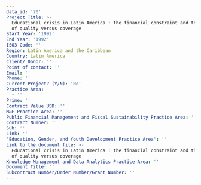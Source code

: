 ```yaml
---
data_id: '70'
Project Title: >-
  Educational crisis in Latin America : the financial constraint and the dilemma
  of quality versus coverage
Start Year: '1992'
End Year: '1992'
ISO3 Code: ''
Region: Latin America and the Caribbean
Country: Latin America
Client/ Donor: ''
Point of contact: ''
Email: ''
Phone: ''
Current Project? (Y/N): 'No'
Practice Area:
  - ''
Prime: ''
Contract Value USD: ''
M&E Practice Area: ''
Public Financial Management and Fiscal Sustainability Practice Area: ''
Contract Number: ''
Sub: ''
Link: ''
'Education, Gender, and Youth Development Practice Area': ''
Link to the document file: >-
  Educational crisis in Latin America : the financial constraint and the dilemma
  of quality versus coverage
Knowledge Management and Data Analytics Practice Area: ''
Document Title: ''
Subcontract Number/Order Number/Grant Number: ''
---
```

